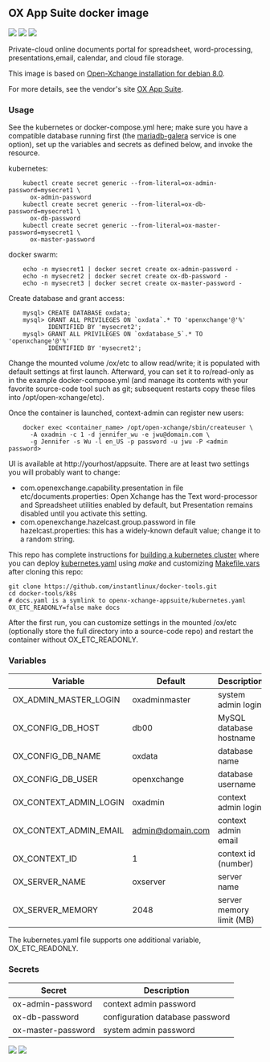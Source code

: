 ## OX App Suite docker image
[![](https://images.microbadger.com/badges/version/instantlinux/open-xchange-appsuite.svg)](https://microbadger.com/images/instantlinux/open-xchange-appsuite "Version badge") [![](https://images.microbadger.com/badges/image/instantlinux/open-xchange-appsuite.svg)](https://microbadger.com/images/instantlinux/open-xchange-appsuite "Image badge") [![](https://images.microbadger.com/badges/commit/instantlinux/open-xchange-appsuite.svg)](https://microbadger.com/images/instantlinux/open-xchange-appsuite "Commit badge")

Private-cloud online documents portal for spreadsheet, word-processing, presentations,email, calendar, and cloud file storage.

This image is based on [Open-Xchange installation for debian 8.0](http://oxpedia.org/wiki/index.php?title=AppSuite:Open-Xchange_Installation_Guide_for_Debian_8.0).

For more details, see the vendor's site [OX App Suite](http://open-xchange.com/en/home).

### Usage

See the kubernetes or docker-compose.yml here; make sure you have a compatible database running first (the [mariadb-galera](https://cloud.docker.com/repository/docker/instantlinux/mariadb-galera) service is one option), set up the variables and secrets as defined below, and invoke the resource.

kubernetes:
```
    kubectl create secret generic --from-literal=ox-admin-password=mysecret1 \
      ox-admin-password
    kubectl create secret generic --from-literal=ox-db-password=mysecret1 \
      ox-db-password
    kubectl create secret generic --from-literal=ox-master-password=mysecret1 \
      ox-master-password
```

docker swarm:
```
    echo -n mysecret1 | docker secret create ox-admin-password -
    echo -n mysecret2 | docker secret create ox-db-password -
    echo -n mysecret3 | docker secret create ox-master-password -
```
Create database and grant access:

        mysql> CREATE DATABASE oxdata;
        mysql> GRANT ALL PRIVILEGES ON `oxdata`.* TO 'openxchange'@'%'
               IDENTIFIED BY 'mysecret2';
        mysql> GRANT ALL PRIVILEGES ON `oxdatabase_5`.* TO 'openxchange'@'%'
               IDENTIFIED BY 'mysecret2';

Change the mounted volume /ox/etc to allow read/write; it is populated
with default settings at first launch. Afterward, you can set it to
ro/read-only as in the example docker-compose.yml (and manage its
contents with your favorite source-code tool such as git; subsequent restarts
copy these files into /opt/open-xchange/etc).

Once the container is launched, context-admin can register new users:

        docker exec <container_name> /opt/open-xchange/sbin/createuser \
          -A oxadmin -c 1 -d jennifer_wu -e jwu@domain.com \
          -g Jennifer -s Wu -l en_US -p password -u jwu -P <admin password>

UI is available at http://yourhost/appsuite. There are at least two settings you will probably want to change:

* com.openexchange.capability.presentation in file etc/documents.properties: Open Xchange has the Text word-processor and Spreadsheet utilities enabled by default, but Presentation remains disabled until you activate this setting.
* com.openexchange.hazelcast.group.password in file hazelcast.properties: this has a widely-known default value; change it to a random string.

This repo has complete instructions for
[building a kubernetes cluster](https://github.com/instantlinux/docker-tools/blob/master/k8s/README.md) where you can deploy [kubernetes.yaml](https://github.com/instantlinux/docker-tools/blob/master/images/open-xchange-appsuite/kubernetes.yaml) using _make_ and customizing [Makefile.vars](https://github.com/instantlinux/docker-tools/blob/master/k8s/Makefile.vars) after cloning this repo:
~~~
git clone https://github.com/instantlinux/docker-tools.git
cd docker-tools/k8s
# docs.yaml is a symlink to openx-xchange-appsuite/kubernetes.yaml
OX_ETC_READONLY=false make docs
~~~

After the first run, you can customize settings in the mounted /ox/etc (optionally store the full directory into a source-code repo) and restart the container without OX_ETC_READONLY.

### Variables

| Variable | Default | Description |
| -------- | ------- | ----------- |
| OX_ADMIN_MASTER_LOGIN | oxadminmaster | system admin login |
| OX_CONFIG_DB_HOST | db00 | MySQL database hostname |
| OX_CONFIG_DB_NAME | oxdata | database name |
| OX_CONFIG_DB_USER | openxchange | database username |
| OX_CONTEXT_ADMIN_LOGIN | oxadmin | context admin login |
| OX_CONTEXT_ADMIN_EMAIL | admin@domain.com| context admin email |
| OX_CONTEXT_ID | 1 | context id (number) |
| OX_SERVER_NAME | oxserver | server name |
| OX_SERVER_MEMORY | 2048 | server memory limit (MB) |

The kubernetes.yaml file supports one additional variable, OX_ETC_READONLY.

### Secrets

| Secret | Description |
| ------ | ----------- |
| ox-admin-password |context admin password |
| ox-db-password | configuration database password |
| ox-master-password |system admin password |

[![](https://images.microbadger.com/badges/license/instantlinux/open-xchange-appsuite.svg)](https://microbadger.com/images/instantlinux/open-xchange-appsuite "License badge") [![](https://img.shields.io/badge/code-open_xchange%2Fscm-blue.svg)](https://code.open-xchange.com "Code repo")
